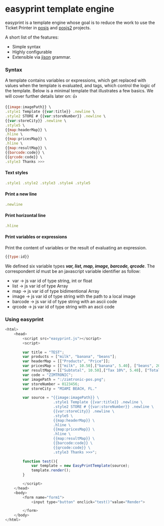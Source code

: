 # easyprint template engine

easyprint is a template engine whose goal is to reduce the work to 
use the Ticket Printer in [posjs](https://github.com/Zimtronic/posjs) and 
[posjs2](https://github.com/Zimtronic/posjs2) projects.

A short list of the features:

 * Simple syntax
 * Highly configurable
 * Extensible via [jison](http://zaach.github.io/jison/docs) grammar.

### Syntax

A template contains variables or expressions, which get replaced with values when 
the template is evaluated, and tags, which control the logic of the template. 
Below is a minimal template that illustrates a few basics. We will cover further 
details later on:  :+1:

```javascript
{{image:imagePath}} \
.style1 Template {{var:title}} .newline \
.style2 STORE # {{var:storeNumber}} .newline \
{{var:storeCity}} .newline \
.style5 \
{{map:headerMap}} \
.hline \
{{map:pricesMap}} \
.hline \
{{map:resultMap}} \
{{barcode:code}} \
{{qrcode:code}} \
.style3 Thanks >>>
```

#### Text styles
```javascript
.style1 .style2 .style3 .style4 .style5
```
#### Print a new line
```javascript
.newline
```
#### Print horizontal line
```javascript
.hline
```
#### Print variables or expressions
Print the content of variables or the result of evaluating an expression.
```javascript
{{type:id}}
```
We defined six variable types ***var, list, map, image, barcode, qrcode***. 
The correspondent *id* must be an javascript variable identifier as follow:

* var -> js var id of type string, int or float
* list -> js var id of type Array
* map -> js var id of type bidimentional Array
* image -> js var id of type string with the path to a local image
* barcode -> js var id of type string with an ascii code
* qrcode -> js var id of type string with an ascii code

### Using easyprint 
```javascript
<html>
    <head>
        <script src="easyprint.js"></script>
        <script>
        
        var title = "TEST";
        var products = ["milk", "banana", "beans"];
        var headerMap = [["Products", "Price"]];
        var pricesMap = [["milk", 10.50],["banana", 5.40], ["beans", 20.60]];
        var resultMap = [["Subtotal", 10.50],["Tax 10%", 5.40], ["Total", 20.60], ["Cash tend", 8.5], ["Cash due", 10.20]];
        var code = "ZIMTRONIC";
        var imagePath = ":/zimtronic-pos.png";
        var storeNumber = 0123456;
        var storeCity = "MIAMI BEACH, FL."
        
        var source = "{{image:imagePath}} \
                      .style1 Template {{var:title}} .newline \
                      .style2 STORE # {{var:storeNumber}} .newline \
                      {{var:storeCity}} .newline \
                      .style5 \
                      {{map:headerMap}} \
                      .hline \
                      {{map:pricesMap}} \
                      .hline \
                      {{map:resultMap}} \
                      {{barcode:code}} \
                      {{qrcode:code}} \
                      .style3 Thanks >>>";
        
        function test(){
            var template = new EasyPrintTemplate(source);
            template.render();
        }

        </script>
    </head>
    <body>
        <form name="form1">
            <input type="button" onclick="test()"value="Render">

        </form>
    </body>
</html>
```
